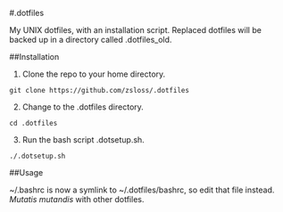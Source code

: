#.dotfiles

My UNIX dotfiles, with an installation script. Replaced dotfiles will be backed up in a directory called .dotfiles_old.

##Installation

1) Clone the repo to your home directory.

`git clone https://github.com/zsloss/.dotfiles`

2) Change to the .dotfiles directory.

`cd .dotfiles`

3) Run the bash script .dotsetup.sh.

`./.dotsetup.sh`

##Usage

~/.bashrc is now a symlink to ~/.dotfiles/bashrc, so edit that file instead. *Mutatis mutandis* with other dotfiles.

